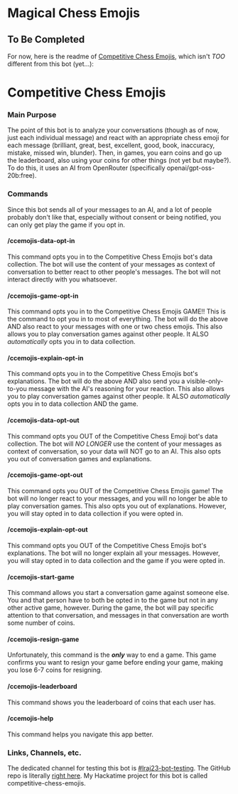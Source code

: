 # Magical Chess Emojis

## To Be Completed
For now, here is the readme of [Competitive Chess Emojis](https://github.com/lraj23/competitive-chess-emojis), which isn't *TOO* different from this bot (yet...):

# Competitive Chess Emojis

### Main Purpose

The point of this bot is to analyze your conversations (though as of now, just each individual message) and react with an appropriate chess emoji for each message (brilliant, great, best, excellent, good, book, inaccuracy, mistake, missed win, blunder). Then, in games, you earn coins and go up the leaderboard, also using your coins for other things (not yet but maybe?). To do this, it uses an AI from OpenRouter (specifically openai/gpt-oss-20b:free).

### Commands

Since this bot sends all of your messages to an AI, and a lot of people probably don't like that, especially without consent or being notified, you can only get play the game if you opt in.

#### /ccemojis-data-opt-in
This command opts you in to the Competitive Chess Emojis bot's data collection. The bot will use the content of your messages as context of conversation to better react to other people's messages. The bot will not interact directly with you whatsoever.
#### /ccemojis-game-opt-in
This command opts you in to the Competitive Chess Emojis GAME!! This is the command to opt you in to most of everything. The bot will do the above AND also react to your messages with one or two chess emojis. This also allows you to play conversation games against other people. It ALSO *automatically* opts you in to data collection.
#### /ccemojis-explain-opt-in
This command opts you in to the Competitive Chess Emojis bot's explanations. The bot will do the above AND also send you a visible-only-to-you message with the AI's reasoning for your reaction. This also allows you to play conversation games against other people. It ALSO *automatically* opts you in to data collection AND the game.
#### /ccemojis-data-opt-out
This command opts you OUT of the Competitive Chess Emoji bot's data collection. The bot will *NO LONGER* use the content of your messages as context of conversation, so your data will NOT go to an AI. This also opts you out of conversation games and explanations.
#### /ccemojis-game-opt-out
This command opts you OUT of the Competitive Chess Emojis game! The bot will no longer react to your messages, and you will no longer be able to play conversation games. This also opts you out of explanations. However, you will stay opted in to data collection if you were opted in.
#### /ccemojis-explain-opt-out
This command opts you OUT of the Competitive Chess Emojis bot's explanations. The bot will no longer explain all your messages. However, you will stay opted in to data collection and the game if you were opted in.
#### /ccemojis-start-game
This command allows you start a conversation game against someone else. You and that person have to both be opted in to the game but not in any other active game, however. During the game, the bot will pay specific attention to that conversation, and messages in that conversation are worth some number of coins.
#### /ccemojis-resign-game
Unfortunately, this command is the ***only*** way to end a game. This game confirms you want to resign your game before ending your game, making you lose 6-7 coins for resigning.
#### /ccemojis-leaderboard
This command shows you the leaderboard of coins that each user has.
#### /ccemojis-help
This command helps you navigate this app better.

### Links, Channels, etc.

The dedicated channel for testing this bot is [#lraj23-bot-testing](https://hackclub.slack.com/archives/C09GR27104V). The GitHub repo is literally [right here](https://github.com/lraj23/competitive-chess-emojis). My Hackatime project for this bot is called competitive-chess-emojis.